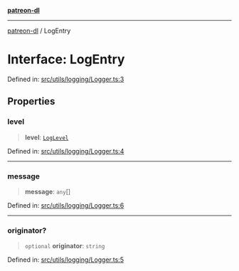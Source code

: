 [**patreon-dl**](../README.md)

***

[patreon-dl](../README.md) / LogEntry

# Interface: LogEntry

Defined in: [src/utils/logging/Logger.ts:3](https://github.com/patrickkfkan/patreon-dl/blob/21cb889ad3b60a77d2f4678e5262807670e6d9d0/src/utils/logging/Logger.ts#L3)

## Properties

### level

> **level**: [`LogLevel`](../type-aliases/LogLevel.md)

Defined in: [src/utils/logging/Logger.ts:4](https://github.com/patrickkfkan/patreon-dl/blob/21cb889ad3b60a77d2f4678e5262807670e6d9d0/src/utils/logging/Logger.ts#L4)

***

### message

> **message**: `any`[]

Defined in: [src/utils/logging/Logger.ts:6](https://github.com/patrickkfkan/patreon-dl/blob/21cb889ad3b60a77d2f4678e5262807670e6d9d0/src/utils/logging/Logger.ts#L6)

***

### originator?

> `optional` **originator**: `string`

Defined in: [src/utils/logging/Logger.ts:5](https://github.com/patrickkfkan/patreon-dl/blob/21cb889ad3b60a77d2f4678e5262807670e6d9d0/src/utils/logging/Logger.ts#L5)
